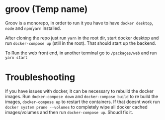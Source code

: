 # groov (Temp name)

Groov is a monorepo, in order to run it you have to have `docker desktop`, `node` and `npm`/`yarn` installed.

After cloning the repo just run `yarn` in the root dir, start docker desktop and run `docker-compose up` (still in the root). That should start up the backend.

To Run the web front end, in another terminal go to `/packages/web` and run `yarn start`

# Troubleshooting

If you have issues with docker, it can be necessary to rebuild the docker images. Run `docker-compose down` and `docker-compose build` to re build the images, `docker-compose up` to restart the containers.
If that doesnt work run `docker system prune --volumes` to completely wipe all docker cached images/volumes and then run `docker-compose up`. Shoudl fix it.

